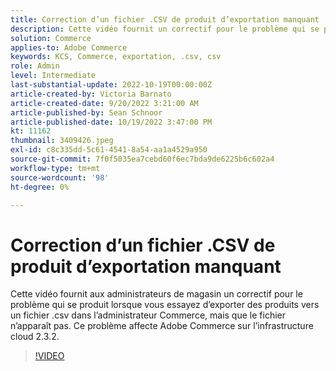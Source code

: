 ```yaml
---
title: Correction d’un fichier .CSV de produit d’exportation manquant
description: Cette vidéo fournit un correctif pour le problème qui se produit lorsque vous essayez d’exporter des produits vers un fichier .csv dans l’administrateur Commerce, mais que le fichier n’apparaît pas. Ce problème affecte Adobe Commerce sur l’infrastructure cloud 2.3.2. À qui sert cette vidéo ? - Administrateurs de magasin h4.
solution: Commerce
applies-to: Adobe Commerce
keywords: KCS, Commerce, exportation, .csv, csv
role: Admin
level: Intermediate
last-substantial-update: 2022-10-19T00:00:00Z
article-created-by: Victoria Barnato
article-created-date: 9/20/2022 3:21:00 AM
article-published-by: Sean Schnoor
article-published-date: 10/19/2022 3:47:00 PM
kt: 11162
thumbnail: 3409426.jpeg
exl-id: c8c335dd-5c61-4541-8a54-aa1a4529a950
source-git-commit: 7f0f5035ea7cebd60f6ec7bda9de6225b6c602a4
workflow-type: tm+mt
source-wordcount: '98'
ht-degree: 0%

---
```


# Correction d’un fichier .CSV de produit d’exportation manquant

Cette vidéo fournit aux administrateurs de magasin un correctif pour le problème qui se produit lorsque vous essayez d’exporter des produits vers un fichier .csv dans l’administrateur Commerce, mais que le fichier n’apparaît pas. Ce problème affecte Adobe Commerce sur l’infrastructure cloud 2.3.2.


>[!VIDEO](https://video.tv.adobe.com/v/3409426/?quality=12&learn=on)

